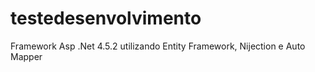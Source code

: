 # testedesenvolvimento

Framework Asp .Net 4.5.2 utilizando Entity Framework, Nijection e Auto Mapper 
